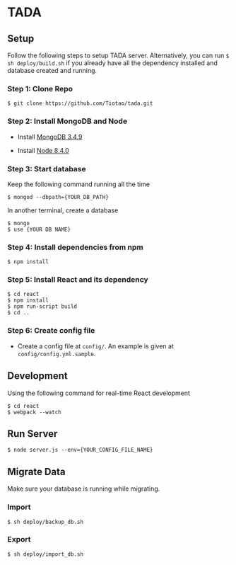 # TADA

## Setup

Follow the following steps to setup TADA server. Alternatively, you can run `$ sh deploy/build.sh` if you already have all the dependency installed and database created and running.

### Step 1: Clone Repo
```
$ git clone https://github.com/Tiotao/tada.git
```

### Step 2: Install MongoDB and Node

- Install [MongoDB 3.4.9](https://www.mongodb.com/download-center#community)

- Install [Node 8.4.0](https://nodejs.org/download/release/v8.4.0/)


### Step 3: Start database

Keep the following command running all the time
```
$ mongod --dbpath={YOUR_DB_PATH}
```

In another terminal, create a database
```
$ mongo
$ use {YOUR DB NAME}
```

### Step 4: Install dependencies from npm

```
$ npm install
```

### Step 5: Install React and its dependency

```
$ cd react
$ npm install
$ npm run-script build
$ cd ..
```

### Step 6: Create config file

- Create a config file at `config/`. An example is given at `config/config.yml.sample`.


## Development

Using the following command for real-time React development
```
$ cd react
$ webpack --watch
```

## Run Server

```
$ node server.js --env={YOUR_CONFIG_FILE_NAME}
```

## Migrate Data

Make sure your database is running while migrating.

### Import

```
$ sh deploy/backup_db.sh
```

### Export

```
$ sh deploy/import_db.sh

```

